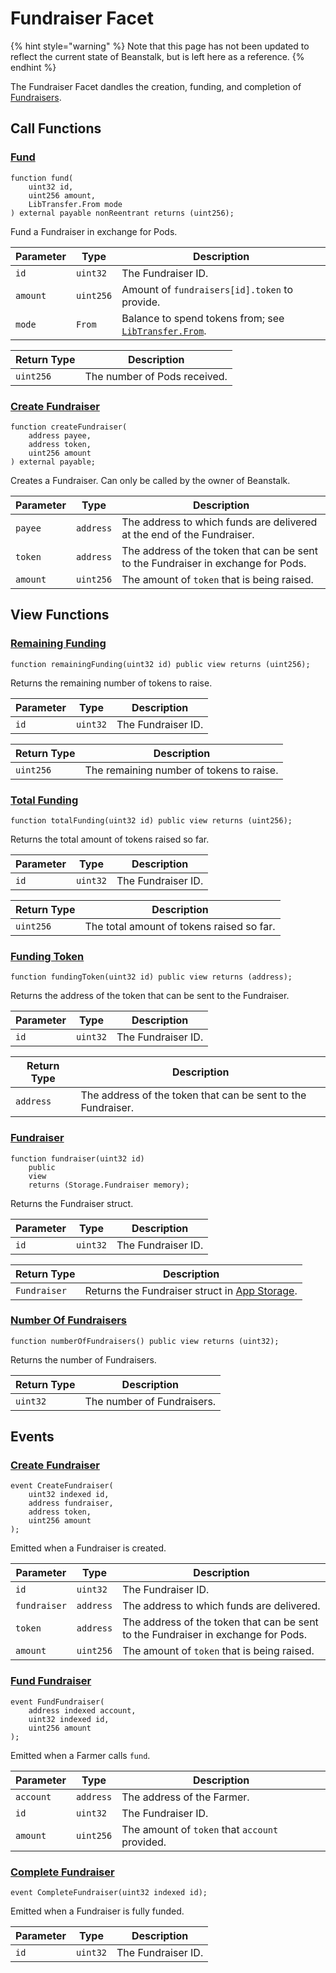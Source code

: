 # Fundraiser Facet

{% hint style="warning" %}
Note that this page has not been updated to reflect the current state of Beanstalk, but is left here as a reference.
{% endhint %}

The Fundraiser Facet dandles the creation, funding, and completion of [Fundraisers](https://docs.bean.money/almanac/protocol/fundraiser).

## Call Functions

### [Fund](https://github.com/BeanstalkFarms/Beanstalk/blob/master/protocol/contracts/beanstalk/field/FundraiserFacet.sol#L105)

```solidity
function fund(
    uint32 id,
    uint256 amount,
    LibTransfer.From mode
) external payable nonReentrant returns (uint256);
```

Fund a Fundraiser in exchange for Pods.

| Parameter | Type      | Description                                                                                  |
| --------- | --------- | -------------------------------------------------------------------------------------------- |
| `id`      | `uint32`  | The Fundraiser ID.                                                                           |
| `amount`  | `uint256` | Amount of `fundraisers[id].token` to provide.                                                |
| `mode`    | `From`    | Balance to spend tokens from; see [`LibTransfer.From`](../../overview/internal-balances.md). |

| Return Type | Description                  |
| ----------- | ---------------------------- |
| `uint256`   | The number of Pods received. |

### [Create Fundraiser](https://github.com/BeanstalkFarms/Beanstalk/blob/master/protocol/contracts/beanstalk/field/FundraiserFacet.sol#L66)

```solidity
function createFundraiser(
    address payee,
    address token,
    uint256 amount
) external payable;
```

Creates a Fundraiser. Can only be called by the owner of Beanstalk.

| Parameter | Type      | Description                                                                       |
| --------- | --------- | --------------------------------------------------------------------------------- |
| `payee`   | `address` | The address to which funds are delivered at the end of the Fundraiser.            |
| `token`   | `address` | The address of the token that can be sent to the Fundraiser in exchange for Pods. |
| `amount`  | `uint256` | The amount of `token` that is being raised.                                       |

## View Functions

### [Remaining Funding](https://github.com/BeanstalkFarms/Beanstalk/blob/master/protocol/contracts/beanstalk/field/FundraiserFacet.sol#L169)

```solidity
function remainingFunding(uint32 id) public view returns (uint256);
```

Returns the remaining number of tokens to raise.

| Parameter | Type     | Description        |
| --------- | -------- | ------------------ |
| `id`      | `uint32` | The Fundraiser ID. |

| Return Type | Description                              |
| ----------- | ---------------------------------------- |
| `uint256`   | The remaining number of tokens to raise. |

### [Total Funding](https://github.com/BeanstalkFarms/Beanstalk/blob/master/protocol/contracts/beanstalk/field/FundraiserFacet.sol#L173)

```solidity
function totalFunding(uint32 id) public view returns (uint256);
```

Returns the total amount of tokens raised so far.

| Parameter | Type     | Description        |
| --------- | -------- | ------------------ |
| `id`      | `uint32` | The Fundraiser ID. |

| Return Type | Description                               |
| ----------- | ----------------------------------------- |
| `uint256`   | The total amount of tokens raised so far. |

### [Funding Token](https://github.com/BeanstalkFarms/Beanstalk/blob/master/protocol/contracts/beanstalk/field/FundraiserFacet.sol#L177)

```solidity
function fundingToken(uint32 id) public view returns (address);
```

Returns the address of the token that can be sent to the Fundraiser.

| Parameter | Type     | Description        |
| --------- | -------- | ------------------ |
| `id`      | `uint32` | The Fundraiser ID. |

| Return Type | Description                                                  |
| ----------- | ------------------------------------------------------------ |
| `address`   | The address of the token that can be sent to the Fundraiser. |

### [Fundraiser](https://github.com/BeanstalkFarms/Beanstalk/blob/master/protocol/contracts/beanstalk/field/FundraiserFacet.sol#L181)

```solidity
function fundraiser(uint32 id)
    public
    view
    returns (Storage.Fundraiser memory);
```

Returns the Fundraiser struct.

| Parameter | Type     | Description        |
| --------- | -------- | ------------------ |
| `id`      | `uint32` | The Fundraiser ID. |

| Return Type  | Description                                                                    |
| ------------ | ------------------------------------------------------------------------------ |
| `Fundraiser` | Returns the Fundraiser struct in [App Storage](../../overview/app-storage.md). |

### [Number Of Fundraisers](https://github.com/BeanstalkFarms/Beanstalk/blob/master/protocol/contracts/beanstalk/field/FundraiserFacet.sol#L189)

```solidity
function numberOfFundraisers() public view returns (uint32);
```

Returns the number of Fundraisers.

| Return Type | Description                |
| ----------- | -------------------------- |
| `uint32`    | The number of Fundraisers. |

## Events

### [Create Fundraiser](https://github.com/BeanstalkFarms/Beanstalk/blob/master/protocol/contracts/beanstalk/field/FundraiserFacet.sol#L33) <a href="#event-create-fundraiser" id="event-create-fundraiser"></a>

```solidity
event CreateFundraiser(
    uint32 indexed id,
    address fundraiser,
    address token,
    uint256 amount
);
```

Emitted when a Fundraiser is created.

| Parameter    | Type      | Description                                                                       |
| ------------ | --------- | --------------------------------------------------------------------------------- |
| `id`         | `uint32`  | The Fundraiser ID.                                                                |
| `fundraiser` | `address` | The address to which funds are delivered.                                         |
| `token`      | `address` | The address of the token that can be sent to the Fundraiser in exchange for Pods. |
| `amount`     | `uint256` | The amount of `token` that is being raised.                                       |

### [Fund Fundraiser](https://github.com/BeanstalkFarms/Beanstalk/blob/master/protocol/contracts/beanstalk/field/FundraiserFacet.sol#L46) <a href="#event-fund-fundraiser" id="event-fund-fundraiser"></a>

```solidity
event FundFundraiser(
    address indexed account,
    uint32 indexed id,
    uint256 amount
);
```

Emitted when a Farmer calls `fund`.

| Parameter | Type      | Description                                    |
| --------- | --------- | ---------------------------------------------- |
| `account` | `address` | The address of the Farmer.                     |
| `id`      | `uint32`  | The Fundraiser ID.                             |
| `amount`  | `uint256` | The amount of `token` that `account` provided. |

### [Complete Fundraiser](https://github.com/BeanstalkFarms/Beanstalk/blob/master/protocol/contracts/beanstalk/field/FundraiserFacet.sol#L56) <a href="#event-complete-fundraiser" id="event-complete-fundraiser"></a>

```solidity
event CompleteFundraiser(uint32 indexed id);
```

Emitted when a Fundraiser is fully funded.

| Parameter | Type     | Description        |
| --------- | -------- | ------------------ |
| `id`      | `uint32` | The Fundraiser ID. |

